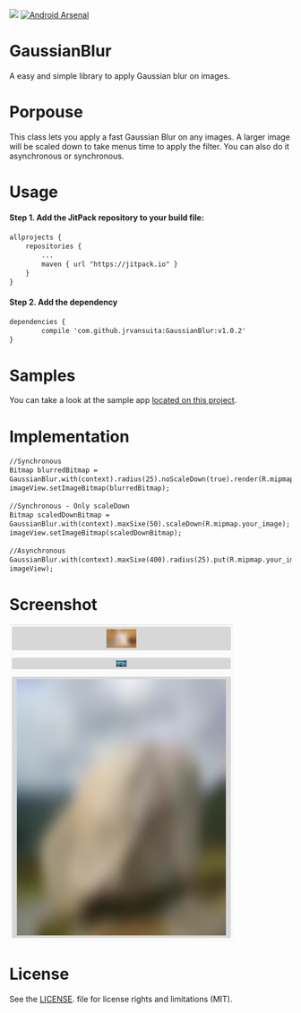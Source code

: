 
[![](https://jitpack.io/v/jrvansuita/GaussianBlur.svg)](https://jitpack.io/#jrvansuita/GaussianBlur)
[![Android Arsenal](https://img.shields.io/badge/Android%20Arsenal-GaussianBlur-green.svg?style=true)](https://android-arsenal.com/details/1/4573)


# GaussianBlur
A easy and simple library to apply Gaussian blur on images. 


# Porpouse
This class lets you apply a fast Gaussian Blur on any images. A larger image will be scaled down to take menus time to apply the filter. You can also do it asynchronous or synchronous.


# Usage

#### Step 1. Add the JitPack repository to your build file:

    allprojects {
		repositories {
			...
			maven { url "https://jitpack.io" }
		}
	}

#### Step 2. Add the dependency

    dependencies {
	        compile 'com.github.jrvansuita:GaussianBlur:v1.0.2'
	}

# Samples
 You can take a look at the sample app [located on this project](/app/).

# Implementation

    //Synchronous
    Bitmap blurredBitmap = GaussianBlur.with(context).radius(25).noScaleDown(true).render(R.mipmap.your_image);
    imageView.setImageBitmap(blurredBitmap);
    
    //Synchronous - Only scaleDown
    Bitmap scaledDownBitmap = GaussianBlur.with(context).maxSixe(50).scaleDown(R.mipmap.your_image);
    imageView.setImageBitmap(scaledDownBitmap);
    
    //Asynchronous
    GaussianBlur.with(context).maxSixe(400).radius(25).put(R.mipmap.your_image, imageView);


# Screenshot
![test](screenshot/screenshot.jpg? "Screenshot")

# License
See the [LICENSE](/LICENSE.txt). file for license rights and limitations (MIT).
